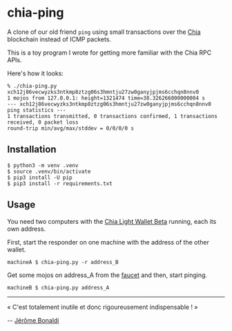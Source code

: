# chia-ping

A clone of our old friend `ping` using small transactions over the [Chia](https://www.chia.net/) blockchain instead of ICMP packets.

This is a toy program I wrote for getting more familiar with the Chia RPC APIs.

Here's how it looks:

```console
% ./chia-ping.py xch12j86vecwyzks3ntkmp8ztzg06s3hmntju27zw0ganyjpjms6cchqn8nnv0
1 mojos from 127.0.0.1: height=1321474 time=38.326266000000004 s
--- xch12j86vecwyzks3ntkmp8ztzg06s3hmntju27zw0ganyjpjms6cchqn8nnv0 ping statistics ---
1 transactions transmitted, 0 transactions confirmed, 1 transactions received, 0 packet loss
round-trip min/avg/max/stddev = 0/0/0/0 s
```

## Installation

```console
$ python3 -m venv .venv
$ source .venv/bin/activate
$ pip3 install -U pip
$ pip3 install -r requirements.txt
```

## Usage

You need two computers with the [Chia Light Wallet Beta](https://www.chia.net/download/) running, each its own address.

First, start the responder on one machine with the address of the other wallet.

```console
machineA $ chia-ping.py -r address_B
```

Get some mojos on address_A from the [faucet](https://faucet.chia.net/) and then, start pinging.

```console
machineB $ chia-ping.py address_A
```

---
« C'est totalement inutile et donc rigoureusement indispensable ! »

-- [Jérôme Bonaldi](https://fr.wikipedia.org/wiki/J%C3%A9r%C3%B4me_Bonaldi)
